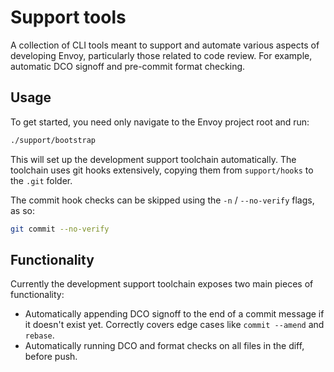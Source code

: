 # Support tools

A collection of CLI tools meant to support and automate various aspects of
developing Envoy, particularly those related to code review. For example,
automatic DCO signoff and pre-commit format checking.

## Usage

To get started, you need only navigate to the Envoy project root and run:

```bash
./support/bootstrap
```

This will set up the development support toolchain automatically. The toolchain
uses git hooks extensively, copying them from `support/hooks` to the `.git`
folder.

The commit hook checks can be skipped using the `-n` / `--no-verify` flags, as
so:

```bash
git commit --no-verify
```

## Functionality

Currently the development support toolchain exposes two main pieces of
functionality:

* Automatically appending DCO signoff to the end of a commit message if it
  doesn't exist yet. Correctly covers edge cases like `commit --amend` and
  `rebase`.
* Automatically running DCO and format checks on all files in the diff, before
  push.